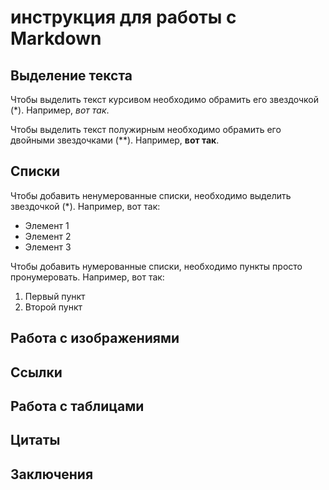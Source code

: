 # инструкция для работы с Markdown

## Выделение текста

Чтобы выделить текст курсивом необходимо обрамить его звездочкой (*). Например, *вот так*.

Чтобы выделить текст полужирным необходимо обрамить его двойными звездочками (**). Например, **вот так**.
## Списки

Чтобы добавить ненумерованные списки, необходимо выделить звездочкой (*). Например, вот так:
* Элемент 1
* Элемент 2
* Элемент 3

Чтобы добавить нумерованные списки, необходимо пункты просто пронумеровать. Например, вот так:
1. Первый пункт
2. Второй пункт

## Работа с изображениями

## Ссылки 

## Работа с таблицами

## Цитаты

##  Заключения